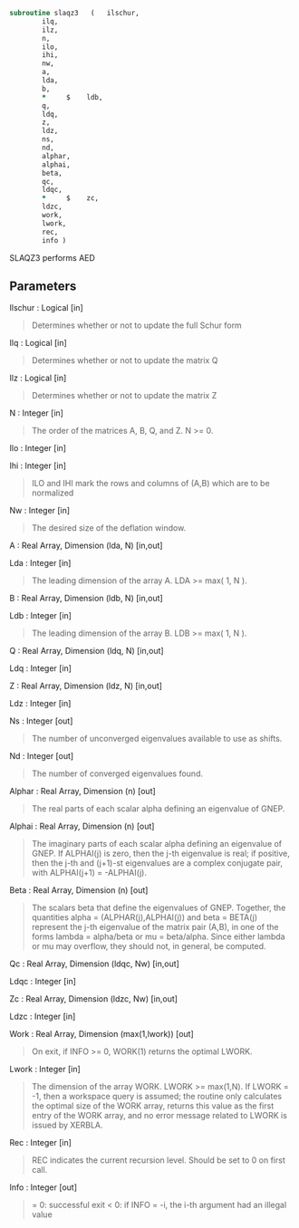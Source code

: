 ```fortran
subroutine slaqz3	(	ilschur,
		ilq,
		ilz,
		n,
		ilo,
		ihi,
		nw,
		a,
		lda,
		b,
		*     $    ldb,
		q,
		ldq,
		z,
		ldz,
		ns,
		nd,
		alphar,
		alphai,
		beta,
		qc,
		ldqc,
		*     $    zc,
		ldzc,
		work,
		lwork,
		rec,
		info )
```

 SLAQZ3 performs AED

## Parameters
Ilschur : Logical [in]
> Determines whether or not to update the full Schur form

Ilq : Logical [in]
> Determines whether or not to update the matrix Q

Ilz : Logical [in]
> Determines whether or not to update the matrix Z

N : Integer [in]
> The order of the matrices A, B, Q, and Z.  N >= 0.

Ilo : Integer [in]

Ihi : Integer [in]
> ILO and IHI mark the rows and columns of (A,B) which
> are to be normalized

Nw : Integer [in]
> The desired size of the deflation window.

A : Real Array, Dimension (lda, N) [in,out]

Lda : Integer [in]
> The leading dimension of the array A.  LDA >= max( 1, N ).

B : Real Array, Dimension (ldb, N) [in,out]

Ldb : Integer [in]
> The leading dimension of the array B.  LDB >= max( 1, N ).

Q : Real Array, Dimension (ldq, N) [in,out]

Ldq : Integer [in]

Z : Real Array, Dimension (ldz, N) [in,out]

Ldz : Integer [in]

Ns : Integer [out]
> The number of unconverged eigenvalues available to
> use as shifts.

Nd : Integer [out]
> The number of converged eigenvalues found.

Alphar : Real Array, Dimension (n) [out]
> The real parts of each scalar alpha defining an eigenvalue
> of GNEP.

Alphai : Real Array, Dimension (n) [out]
> The imaginary parts of each scalar alpha defining an
> eigenvalue of GNEP.
> If ALPHAI(j) is zero, then the j-th eigenvalue is real; if
> positive, then the j-th and (j+1)-st eigenvalues are a
> complex conjugate pair, with ALPHAI(j+1) = -ALPHAI(j).

Beta : Real Array, Dimension (n) [out]
> The scalars beta that define the eigenvalues of GNEP.
> Together, the quantities alpha = (ALPHAR(j),ALPHAI(j)) and
> beta = BETA(j) represent the j-th eigenvalue of the matrix
> pair (A,B), in one of the forms lambda = alpha/beta or
> mu = beta/alpha.  Since either lambda or mu may overflow,
> they should not, in general, be computed.

Qc : Real Array, Dimension (ldqc, Nw) [in,out]

Ldqc : Integer [in]

Zc : Real Array, Dimension (ldzc, Nw) [in,out]

Ldzc : Integer [in]

Work : Real Array, Dimension (max(1,lwork)) [out]
> On exit, if INFO >= 0, WORK(1) returns the optimal LWORK.

Lwork : Integer [in]
> The dimension of the array WORK.  LWORK >= max(1,N).
> If LWORK = -1, then a workspace query is assumed; the routine
> only calculates the optimal size of the WORK array, returns
> this value as the first entry of the WORK array, and no error
> message related to LWORK is issued by XERBLA.

Rec : Integer [in]
> REC indicates the current recursion level. Should be set
> to 0 on first call.

Info : Integer [out]
> = 0: successful exit
> < 0: if INFO = -i, the i-th argument had an illegal value

